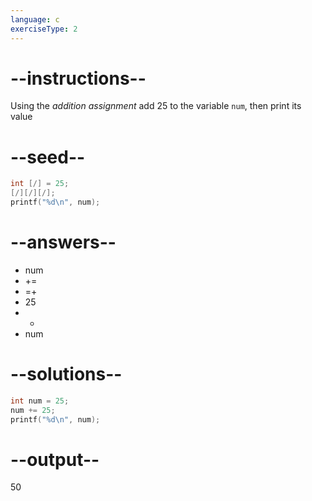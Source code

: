 ```yaml
---
language: c
exerciseType: 2
---
```


# --instructions--

Using the *addition assignment* add 25 to the variable `num`, then print its value

# --seed--

```c
int [/] = 25;
[/][/][/];
printf("%d\n", num);
```

# --answers--

- num
-  += 
-  =+ 
- 25
-  + 
- num

# --solutions--

```c
int num = 25;
num += 25;
printf("%d\n", num);
```

# --output--

50
